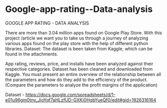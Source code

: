 # Google-app-rating--Data-analysis

GOOGLE APP RATING - DATA ANALYSIS

There are more than 3.04 million apps found on Google Play Store. With this
project /article we want you to take us through a journey of analyzing various
apps found on the play store with the help of different python libraries.
Dataset: The dataset is been taken from Kaggle, which can be found in the
attachments.

App rating, reviews, price, and installs have been analyzed against their
respective categories. Dataset has been cleaned and downloaded from
Kaggle.
You must present an entire overview of the relationship between all the
parameters and how do they add to the efficiency of the product. (Compare
the parameters to analyze the profit margins of the application)

 Dataset - https://docs.google.com/spreadsheets/d/1-e01u96gm0tny_JioYqf7aHLzfUD-GXKi0HgbYueQf0/edit#gid=1926316164
